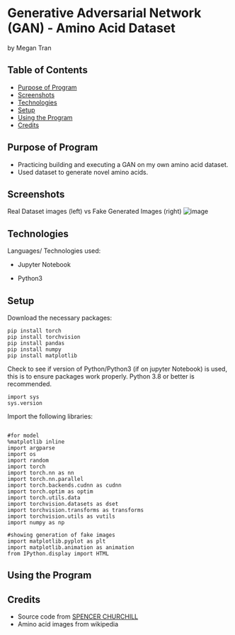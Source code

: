 # Generative Adversarial Network (GAN) - Amino Acid Dataset
by Megan Tran

## Table of Contents
* [Purpose of Program](#Purpose-of-program)
* [Screenshots](#screenshots)
* [Technologies](#technologies)
* [Setup](#setup)
* [Using the Program](#Using-the-Program)
* [Credits](#Credits)

## Purpose of Program

* Practicing building and executing a GAN on my own amino acid dataset.
* Used dataset to generate novel amino acids.

## Screenshots

Real Dataset images (left) vs Fake Generated Images (right)
![image](https://github.com/Sonicdaheghod/GAN_AminoAcids/assets/68253811/8579222e-88e2-49cd-bb8b-6ce607c2a70d)


## Technologies
Languages/ Technologies used:

* Jupyter Notebook

* Python3
  
## Setup

Download the necessary packages:

```
pip install torch
pip install torchvision
pip install pandas
pip install numpy
pip install matplotlib

```
Check to see if version of Python/Python3 (if on jupyter Notebook) is used, this is to ensure packages work properly. Python 3.8 or better is recommended.

```
import sys
sys.version
```
Import the following libraries:

```

#for model
%matplotlib inline
import argparse
import os
import random
import torch
import torch.nn as nn
import torch.nn.parallel
import torch.backends.cudnn as cudnn
import torch.optim as optim
import torch.utils.data
import torchvision.datasets as dset
import torchvision.transforms as transforms
import torchvision.utils as vutils
import numpy as np

#showing generation of fake images
import matplotlib.pyplot as plt
import matplotlib.animation as animation
from IPython.display import HTML

```
## Using the Program


## Credits

* Source code from [SPENCER CHURCHILL](https://www.kaggle.com/code/splcher/starter-anime-face-dataset)
* Amino acid images from wikipedia
